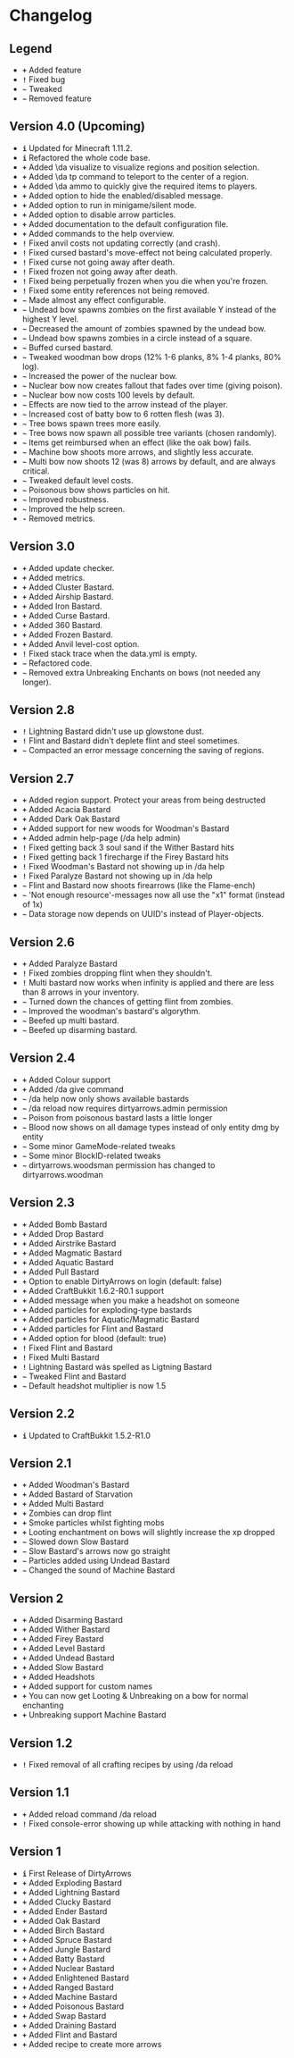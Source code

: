 Changelog
==================

## Legend

* **`+`** Added feature
* **`!`** Fixed bug
* **`~`** Tweaked
* **`~`** Removed feature

## Version 4.0 (Upcoming)

* **`i`** Updated for Minecraft 1.11.2.
* **`i`** Refactored the whole code base.
* **`+`** Added \da visualize to visualize regions and position selection.
* **`+`** Added \da tp command to teleport to the center of a region.
* **`+`** Added \da ammo to quickly give the required items to players.
* **`+`** Added option to hide the enabled/disabled message.
* **`+`** Added option to run in minigame/silent mode.
* **`+`** Added option to disable arrow particles.
* **`+`** Added documentation to the default configuration file.
* **`+`** Added commands to the help overview.
* **`!`** Fixed anvil costs not updating correctly (and crash).
* **`!`** Fixed cursed bastard's move-effect not being calculated properly.
* **`!`** Fixed curse not going away after death.
* **`!`** Fixed frozen not going away after death.
* **`!`** Fixed being perpetually frozen when you die when you're frozen.
* **`!`** Fixed some entity references not being removed.
* **`~`** Made almost any effect configurable.
* **`~`** Undead bow spawns zombies on the first available Y instead of the highest Y level.
* **`~`** Decreased the amount of zombies spawned by the undead bow.
* **`~`** Undead bow spawns zombies in a circle instead of a square.
* **`~`** Buffed cursed bastard.
* **`~`** Tweaked woodman bow drops (12% 1-6 planks, 8% 1-4 planks, 80% log).
* **`~`** Increased the power of the nuclear bow.
* **`~`** Nuclear bow now creates fallout that fades over time (giving poison).
* **`~`** Nuclear bow now costs 100 levels by default.
* **`~`** Effects are now tied to the arrow instead of the player.
* **`~`** Increased cost of batty bow to 6 rotten flesh (was 3).
* **`~`** Tree bows spawn trees more easily.
* **`~`** Tree bows now spawn all possible tree variants (chosen randomly).
* **`~`** Items get reimbursed when an effect (like the oak bow) fails.
* **`~`** Machine bow shoots more arrows, and slightly less accurate.
* **`~`** Multi bow now shoots 12 (was 8) arrows by default, and are always critical.
* **`~`** Tweaked default level costs.
* **`~`** Poisonous bow shows particles on hit.
* **`~`** Improved robustness.
* **`~`** Improved the help screen.
* **`-`** Removed metrics.

## Version 3.0

* **`+`** Added update checker.
* **`+`** Added metrics.
* **`+`** Added Cluster Bastard.
* **`+`** Added Airship Bastard.
* **`+`** Added Iron Bastard.
* **`+`** Added Curse Bastard.
* **`+`** Added 360 Bastard.
* **`+`** Added Frozen Bastard.
* **`+`** Added Anvil level-cost option.
* **`!`** Fixed stack trace when the data.yml is empty.
* **`~`** Refactored code.
* **`~`** Removed extra Unbreaking Enchants on bows (not needed any longer).

## Version 2.8

* **`!`** Lightning Bastard didn't use up glowstone dust.
* **`!`** Flint and Bastard didn't deplete flint and steel sometimes.
* **`~`** Compacted an error message concerning the saving of regions.

## Version 2.7

* **`+`** Added region support. Protect your areas from being destructed
* **`+`** Added Acacia Bastard
* **`+`** Added Dark Oak Bastard
* **`+`** Added support for new woods for Woodman's Bastard
* **`+`** Added admin help-page (/da help admin)
* **`!`** Fixed getting back 3 soul sand if the Wither Bastard hits
* **`!`** Fixed getting back 1 firecharge if the Firey Bastard hits
* **`!`** Fixed Woodman's Bastard not showing up in /da help
* **`!`** Fixed Paralyze Bastard not showing up in /da help
* **`~`** Flint and Bastard now shoots firearrows (like the Flame-ench)
* **`~`** 'Not enough resource'-messages now all use the "x1" format (instead of 1x)
* **`~`** Data storage now depends on UUID's instead of Player-objects.

## Version 2.6

* **`+`** Added Paralyze Bastard
* **`!`** Fixed zombies dropping flint when they shouldn't.
* **`!`** Multi bastard now works when infinity is applied and there are less than 8 arrows in your inventory.
* **`~`** Turned down the chances of getting flint from zombies.
* **`~`** Improved the woodman's bastard's algorythm.
* **`~`** Beefed up multi bastard.
* **`~`** Beefed up disarming bastard.

## Version 2.4

* **`+`** Added Colour support
* **`+`** Added /da give command
* **`~`** /da help now only shows available bastards
* **`~`** /da reload now requires dirtyarrows.admin permission
* **`~`** Poison from poisonous bastard lasts a little longer
* **`~`** Blood now shows on all damage types instead of only entity dmg by entity
* **`~`** Some minor GameMode-related tweaks
* **`~`** Some minor BlockID-related tweaks
* **`~`** dirtyarrows.woodsman permission has changed to dirtyarrows.woodman

## Version 2.3

* **`+`** Added Bomb Bastard
* **`+`** Added Drop Bastard
* **`+`** Added Airstrike Bastard
* **`+`** Added Magmatic Bastard
* **`+`** Added Aquatic Bastard
* **`+`** Added Pull Bastard
* **`+`** Option to enable DirtyArrows on login (default: false)
* **`+`** Added CraftBukkit 1.6.2-R0.1 support
* **`+`** Added message when you make a headshot on someone
* **`+`** Added particles for exploding-type bastards
* **`+`** Added particles for Aquatic/Magmatic Bastard
* **`+`** Added particles for Flint and Bastard
* **`+`** Added option for blood (default: true)
* **`!`** Fixed Flint and Bastard
* **`!`** Fixed Multi Bastard
* **`!`** Lightning Bastard wás spelled as Ligtning Bastard
* **`~`** Tweaked Flint and Bastard
* **`~`** Default headshot multiplier is now 1.5

## Version 2.2

* **`i`** Updated to CraftBukkit 1.5.2-R1.0

## Version 2.1

* **`+`** Added Woodman's Bastard
* **`+`** Added Bastard of Starvation
* **`+`** Added Multi Bastard
* **`+`** Zombies can drop flint
* **`+`** Smoke particles whilst fighting mobs
* **`+`** Looting enchantment on bows will slightly increase the xp dropped
* **`~`** Slowed down Slow Bastard
* **`~`** Slow Bastard's arrows now go straight
* **`~`** Particles added using Undead Bastard
* **`~`** Changed the sound of Machine Bastard

## Version 2

* **`+`** Added Disarming Bastard
* **`+`** Added Wither Bastard
* **`+`** Added Firey Bastard
* **`+`** Added Level Bastard
* **`+`** Added Undead Bastard
* **`+`** Added Slow Bastard
* **`+`** Added Headshots
* **`+`** Added support for custom names
* **`+`** You can now get Looting & Unbreaking on a bow for normal enchanting
* **`+`** Unbreaking support Machine Bastard

## Version 1.2

* **`!`** Fixed removal of all crafting recipes by using /da reload

## Version 1.1

* **`+`** Added reload command /da reload
* **`!`** Fixed console-error showing up while attacking with nothing in hand

## Version 1

* **`i`** First Release of DirtyArrows
* **`+`** Added Exploding Bastard
* **`+`** Added Lightning Bastard
* **`+`** Added Clucky Bastard
* **`+`** Added Ender Bastard
* **`+`** Added Oak Bastard
* **`+`** Added Birch Bastard
* **`+`** Added Spruce Bastard
* **`+`** Added Jungle Bastard
* **`+`** Added Batty Bastard
* **`+`** Added Nuclear Bastard
* **`+`** Added Enlightened Bastard
* **`+`** Added Ranged Bastard
* **`+`** Added Machine Bastard
* **`+`** Added Poisonous Bastard
* **`+`** Added Swap Bastard
* **`+`** Added Draining Bastard
* **`+`** Added Flint and Bastard
* **`+`** Added recipe to create more arrows